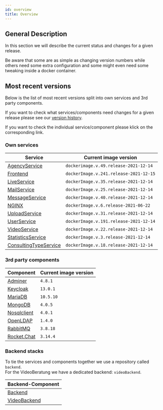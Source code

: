 ```yaml
---
id: overview
title: Overview
---
```


## General Description

In this section we will describe the current status and changes for a given release.

Be aware that some are as simple as changing version numbers while others need some extra configuration and some might even need some tweaking inside a docker container.

## Most recent versions

Below is the list of most recent versions split into own services and 3rd party components.

If you want to check what services/components need changes for a given release please see our [version history](../releases/versionhistory.md).

If you want to check the individual service/component please klick on the corresponding link.

### Own services
|Service|Current image version|
|--- |--- |
|[AgencyService](../releases/agencyservice.md)|`dockerimage.v.49.release-2021-12-14`|
|[Frontend](../releases/frontend.md)|`dockerImage.v.241.release-2021-12-15`|
|[LiveService](../releases/liveservice.md)|`dockerImage.v.35.release-2021-12-14`|
|[MailService](../releases/mailservice.md)|`dockerImage.v.25.release-2021-12-14`|
|[MessageService](../releases/messageservice.md)|`dockerImage.v.40.release-2021-12-14`|
|[NGINX](../releases/nginx.md)|`dockerImage.v.6.release-2021-06-22`|
|[UploadService](../releases/uploadservice.md)|`dockerImage.v.31.release-2021-12-14`|
|[UserService](../releases/userservice.md)|`dockerImage.v.191.release-2021-12-14`|
|[VideoService](../releases/videoservice.md)|`dockerImage.v.22.release-2021-12-14`|
|[StatisticsService](../releases/statisticsservice.md)|`dockerImage.v.3.release-2021-12-14`|
|[ConsultingTypeService](../releases/consultingtypeservice.md)|`dockerImage.v.18.release-2021-12-14`|
 
### 3rd party components
|Component|Current image version|
|--- |--- |
|[Adminer](../releases/adminer.md)|`4.8.1`|
|[Keycloak](../releases/keycloak.md)|`13.0.1`|
|[MariaDB](../releases/mariadb.md)|`10.5.10`|
|[MongoDB](../releases/mongodb.md)|`4.0.5`|
|[Nosqlclient](../releases/nosqlclient.md)|`4.0.1`|
|[OpenLDAP](../releases/openldap.md)|`1.4.0`|
|[RabbitMQ](../releases/rabbitmq.md)|`3.8.18`|
|[Rocket.Chat](../releases/rocketchat.md)|`3.14.4`|

 
### Backend stacks
To tie the services and components together we use a repository called ```backend```.\
For the VideoBeratung we have a dedicated backend: ```videoBackend```.

|Backend-Component|
|--- |
|[Backend](../releases/backend.md)|
|[VideoBackend](../releases/videobackend.md)|
